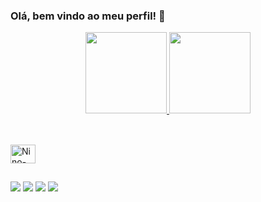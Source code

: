 ### Olá, bem vindo ao meu perfil! 👋

<div align="center">
  <a href="https://github.com/nixcodedev">
  <img height="130em" src="https://github-readme-stats.vercel.app/api?username=nixcodedev&show_icons=true&theme=chartreuse-dark&include_all_commits=true&count_private=true"/>
  <img height="130em" src="https://github-readme-stats.vercel.app/api/top-langs/?username=nixcodedev&layout=compact&langs_count=7&theme=chartreuse-dark"/>
</div>

##
  
</div>
<div style="display: inline_block"><br>
  <img align="center" alt="Nino-Java" height="30" width="40" src="https://cdn.jsdelivr.net/gh/devicons/devicon/icons/java/java-original-wordmark.svg">
  
</div>

##

<div>
  <a href="https://br.linkedin.com/in/nixon-sena-698b91141" target="_blank"><img src="https://img.shields.io/badge/-LinkedIn-%230077B5?style=for-the-badge&logo=linkedin&logoColor=white" target="_blank"></a> 
  <a href="https://www.youtube.com/@ninoeunick" target="_blank"><img src="https://img.shields.io/badge/YouTube-FF0000?style=for-the-badge&logo=youtube&logoColor=white" target="_blank"></a>
   <a href="https://instagram.com/senatechti" target="_blank"><img src="https://img.shields.io/badge/-Instagram-%23E4405F?style=for-the-badge&logo=instagram&logoColor=white" target="_blank"></a>
   <a href = "nixon.codedev@gmail.com"><img src="https://img.shields.io/badge/-Gmail-%23333?style=for-the-badge&logo=gmail&logoColor=white" target="_blank"></a>
  
</div>



